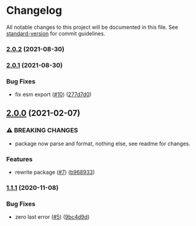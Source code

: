 # Changelog

All notable changes to this project will be documented in this file. See [standard-version](https://github.com/conventional-changelog/standard-version) for commit guidelines.

### [2.0.2](https://github.com/gregberge/content-range/compare/v2.0.1...v2.0.2) (2021-08-30)

### [2.0.1](https://github.com/gregberge/content-range/compare/v2.0.0...v2.0.1) (2021-08-30)


### Bug Fixes

* fix esm export ([#10](https://github.com/gregberge/content-range/issues/10)) ([277d7d0](https://github.com/gregberge/content-range/commit/277d7d041dc939fdbc0383446bb0f7373306b45a))

## [2.0.0](https://github.com/gregberge/content-range/compare/v1.1.1...v2.0.0) (2021-02-07)


### ⚠ BREAKING CHANGES

* package now parse and format, nothing else, see readme for changes.

### Features

* rewrite package ([#7](https://github.com/gregberge/content-range/issues/7)) ([b968933](https://github.com/gregberge/content-range/commit/b9689339807eebe37585a1c10353533219df88b2))

### [1.1.1](https://github.com/neoziro/content-range/compare/v1.1.0...v1.1.1) (2020-11-08)


### Bug Fixes

* zero last error ([#5](https://github.com/neoziro/content-range/issues/5)) ([9bc4d9d](https://github.com/neoziro/content-range/commit/9bc4d9d6c1f9dc257638a1679618eff94e909d7d))
